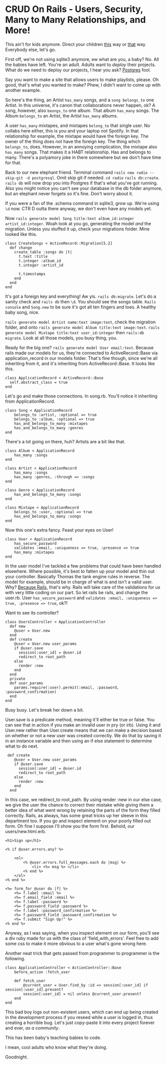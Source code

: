 # CRUD On Rails - Users, Security, Many to Many Relationships, and More!

This ain't for kids anymore. Direct your children [this](https://yasmina95.hashnode.dev/ror-beginners-guide-crud-getting-started) way or [that](https://yasmina95.hashnode.dev/beginners-crud-on-rails-lazy-edition) way. Everybody else, let's go. 

First off, we're not using sqlite3 anymore, ew what are you, a baby? No. All the babies have left. You're an adult. Adults want to *deploy* their projects. What do we need to deploy our projects, I hear you ask? [Postgres](https://postgresapp.com/downloads.html) fool.

Say you want to make a site that allows users to make playlists, please. Oh good, that's what you wanted to make? Phew, I didn't want to come up with another example. 

So here's the thing, an Artist `has_many` songs, and a `song belongs_to` one Artist. In this universe, it's canon that collaborations never happen, ok? A song, however, also `beongs_to` one album. That album `has_many` songs. The Album  `belongs_to` an Artist, the Artist `has_many` albums. 

A user `has_many` mixtapes, and mixtapes `belong_to` that single user. No collabs here either, this is you and your laptop not Spotify. In that relationship for example, the mixtape would have the foreign key. The owner of the thing does not have the foreign key. The thing which `belongs_to`, does. However, in an annoying complication, the mixtape also `has_many` songs. That makes it a HABT relationship. Has and belongs to many. There's a polyamory joke in there somewhere but we don't have time for that. 

Back to our new elephant friend. Terminal command `rails new radio --skip-git -d postgresql`. Omit skip git if needed. `cd radio` `rails db:create`. `rails db` will now drop you into Postgres if that's what you've got running.  Also you might notice you can't see your database in the db folder anymore, but an elephant never forgets so it's fine. Don't worry about it. 

If you were a fan of the .schema command in sqlite3, grow up. We're using `\d` now.  CTR D outta there anyway, we don't even have any models yet. 

Now `rails generate model Song title:text album_id:integer artist_id:integer`. Woah look at you go, generating the model *and* the migration. Unless you stuffed it up, check your migrations folder. Mine looked like this.

```
class CreateSongs < ActiveRecord::Migration[5.2]
  def change
    create_table :songs do |t|
      t.text :title
      t.integer :album_id
      t.integer :artist_id

      t.timestamps
    end
  end
end
```
It's got a foreign key and everything! Aw yis. `rails db:migrate`. Let's do a sanity check and `rails db` then `\d`. You should see the songs table. `Rails console` and `Song.new` to be sure it's got all ten fingers and toes. A healthy baby song, nice. 

`rails generate model Artist name:text image:text`, check the migration folder, and onto `rails generate model Album title:text image:text`. `rails generate model Mixtape title:text user_id:integer` then `rails:db migrate`. Look at all those models, you busy thing, you. 

Ready for the big one? `rails generate model User email:text`. Because rails made our models for us, they're connected to ActiveRecord::Base via application_record in our models folder. That's fine though, since we're all inheriting from it, and it's inheriting from ActiveRecord::Base. It looks like this.
```
class ApplicationRecord < ActiveRecord::Base
  self.abstract_class = true
end
```

Let's go and make those connections. In song.rb. You'll notice it inheriting from ApplicationRecord.
```
class Song < ApplicationRecord
    belongs_to :artist, :optional => true
    belongs_to :album, :optional => true
    has_and_belongs_to_many :mixtapes
    has_and_belongs_to_many :genres
end
```
There's a lot going on there, huh? Artists are a bit like that. 
```
class Album < ApplicationRecord
    has_many :songs
end
```
```
class Artist < ApplicationRecord
    has_many :songs 
    has_many :genres, :through => :songs
end
```
```
class Genre < ApplicationRecord
    has_and_belongs_to_many :songs
end
```
```
class Mixtape < ApplicationRecord
    belongs_to :user, :optional => true
    has_and_belongs_to_many :songs
end
```

Now this one's extra fancy. Feast your eyes on User!
```
class User < ApplicationRecord
    has_secure_password
    validates :email, :uniqueness => true, :presence => true
    has_many :mixtapes 
end
```
In the user model I've tackled a few problems that could have been handled elsewhere. Where possible, it's best to fatten up your model and thin out your controller. Basically Thomas the tank engine rules in reverse. The model for example, should be in charge of what is and isn't a valid user. Why? [Because Rails](https://guides.rubyonrails.org/active_record_validations.html), that's why. Rails will take care of the validations for us with very little coding on our part. So let rails be rails, and change the user.rb. User `has_secure_password` and `validates :email, :uniqueness => true, :presence => true`, ok?! 

Want to see its controller? 

```
class UsersController < ApplicationController
  def new
    @user = User.new
  end
  def create
    @user = User.new user_params
    if @user.save
      session[:user_id] = @user.id
      redirect_to root_path
    else
      render :new
    end
  end
  private
  def user_params
    params.require(:user).permit(:email, :password, :password_confirmation)
  end
end
```

Busy busy. Let's break her down a bit. 

User.save is a predicate method, meaning it'll either be true or false. You can see that in action if you make an invalid user in pry (or irb). Using it and User.new rather than User.create means that we can make a decision based on whether or not a new user was created correctly. We do that by saving it in an instance variable and then using an if else statement to determine what to do next. 

```
 def create
    @user = User.new user_params
    if @user.save
      session[:user_id] = @user.id
      redirect_to root_path
    else
      render :new
    end
  end
```
In this case, we redirect_to root_path. By using render :new in our else case, we give the user the chance to correct their mistake while giving them a better idea of what went wrong by retaining the parts of the form they filled correctly. Rails, as always, has some great tricks up her sleeve in this department too. If you go and inspect element on your poorly filled out form. Oh fine I suppose I'll show you the form first. Behold, our users/new.html.erb. 

```
<h1>Sign up</h1>

<% if @user.errors.any? %>

    <ol>
        <% @user.errors.full_messages.each do |msg| %>
            <li> <%= msg %> </li>
        <% end %>
    </ol>
<% end %>

<%= form_for @user do |f| %>
    <%= f.label :email %>
    <%= f.email_field :email %>
    <%= f.label :password %>
    <%= f.password_field :password %>
    <%= f.label :password_confirmation %>
    <%= f.password_field :password_confirmation %>
    <%= f.submit "Sign Up!" %>
<% end %> 
```
Anyway, as I was saying, when you inspect element on our form, you'll see a div ruby made for us with the class of 'field_with_errors'. Feel free to add some css to make it more obvious to a user what's gone wrong here. 

Another neat trick that gets passed from programmer to programmer is the following.

```
class ApplicationController < ActionController::Base
    before_action :fetch_user

    def fetch_user
        @current_user = User.find_by :id => session[:user_id] if session[:user_id].present?
        session[:user_id] = nil unless @current_user.present? 
    end
end
```
This bad boy logs out non-existent users, which can end up being created in the development process if you reseed while a user is logged in, thus creating a horrible bug. Let's just copy-paste it into every project forever and ever, *as a community*. 

This has been baby's teaching babies to code. 

I mean, cool adults who know what they're doing. 

Goodnight. 